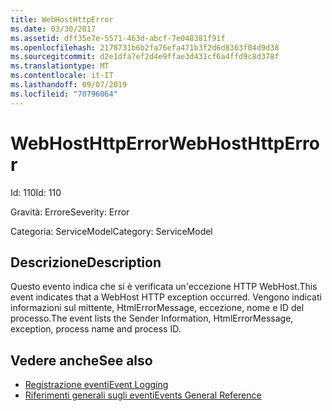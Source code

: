 ```yaml
---
title: WebHostHttpError
ms.date: 03/30/2017
ms.assetid: dff35e7e-5571-463d-abcf-7e048381f91f
ms.openlocfilehash: 2178731b6b2fa76efa471b3f2d6d8363f04d9d38
ms.sourcegitcommit: d2e1dfa7ef2d4e9ffae3d431cf6a4ffd9c8d378f
ms.translationtype: MT
ms.contentlocale: it-IT
ms.lasthandoff: 09/07/2019
ms.locfileid: "70796064"
---
```

# <a name="webhosthttperror"></a><span data-ttu-id="a4964-102">WebHostHttpError</span><span class="sxs-lookup"><span data-stu-id="a4964-102">WebHostHttpError</span></span>
<span data-ttu-id="a4964-103">Id: 110</span><span class="sxs-lookup"><span data-stu-id="a4964-103">Id: 110</span></span>  
  
 <span data-ttu-id="a4964-104">Gravità: Errore</span><span class="sxs-lookup"><span data-stu-id="a4964-104">Severity: Error</span></span>  
  
 <span data-ttu-id="a4964-105">Categoria: ServiceModel</span><span class="sxs-lookup"><span data-stu-id="a4964-105">Category: ServiceModel</span></span>  
  
## <a name="description"></a><span data-ttu-id="a4964-106">Descrizione</span><span class="sxs-lookup"><span data-stu-id="a4964-106">Description</span></span>  
 <span data-ttu-id="a4964-107">Questo evento indica che si è verificata un'eccezione HTTP WebHost.</span><span class="sxs-lookup"><span data-stu-id="a4964-107">This event indicates that a WebHost HTTP exception occurred.</span></span> <span data-ttu-id="a4964-108">Vengono indicati informazioni sul mittente, HtmlErrorMessage, eccezione, nome e ID del processo.</span><span class="sxs-lookup"><span data-stu-id="a4964-108">The event lists the Sender Information, HtmlErrorMessage, exception, process name and process ID.</span></span>  
  
## <a name="see-also"></a><span data-ttu-id="a4964-109">Vedere anche</span><span class="sxs-lookup"><span data-stu-id="a4964-109">See also</span></span>

- [<span data-ttu-id="a4964-110">Registrazione eventi</span><span class="sxs-lookup"><span data-stu-id="a4964-110">Event Logging</span></span>](index.md)
- [<span data-ttu-id="a4964-111">Riferimenti generali sugli eventi</span><span class="sxs-lookup"><span data-stu-id="a4964-111">Events General Reference</span></span>](events-general-reference.md)
